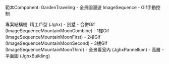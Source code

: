 範本Component:
    GardenTraveling - 全景圖漫遊
    ImageSequence - Gif手動控制

專案結構樹:
    精工戶型 (Jghx)
        - 別墅  - 合併Gif (ImageSequenceMountainMoonCombine)
                - 1樓Gif (ImageSequenceMountainMoonFirst)
                - 2樓Gif (ImageSequenceMountainMoonSecond)
                - 3樓Gif (ImageSequenceMountainMoonThird)
                - 全景看室內 (JghxPannellum)
        - 高層  - 平面圖 (JghxBuilding)